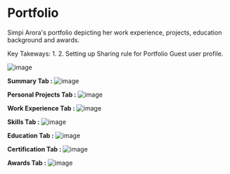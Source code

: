 # Portfolio
Simpi Arora's portfolio depicting her work experience, projects, education background and awards.


Key Takeways: 
1. 
2. Setting up Sharing rule for Portfolio Guest user profile.

![image](https://github.com/simpiarora/Portfolio/assets/17785244/95507afd-4e45-4cf9-9cb2-ffb539f6b6dc)


**Summary Tab :**
![image](https://github.com/simpiarora/Portfolio/assets/17785244/fc30953a-96d9-4a2a-a27a-69ad0ed453a5)

**Personal Projects Tab :**
![image](https://github.com/simpiarora/Portfolio/assets/17785244/a5b3bc38-baef-4c78-a1c4-9d20c498b482)

**Work Experience Tab :**
![image](https://github.com/simpiarora/Portfolio/assets/17785244/926e2d0a-8654-43b0-aa9b-f6b46005c498)

**Skills Tab :**
![image](https://github.com/simpiarora/Portfolio/assets/17785244/5a8acc31-d208-4e2b-bb44-c3e7f3f0c95f)

**Education Tab :**
![image](https://github.com/simpiarora/Portfolio/assets/17785244/97cfe443-5bc1-44d9-9700-1debdaf4c011)

**Certification Tab :**
![image](https://github.com/simpiarora/Portfolio/assets/17785244/2db84b1e-0e3a-4415-83cb-48a18e78caf8)

**Awards Tab :**
![image](https://github.com/simpiarora/Portfolio/assets/17785244/f924c8b9-d962-47c0-9f06-0bd7d1225a3d)
